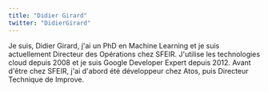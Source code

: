 ```yaml
---
title: "Didier Girard"
twitter: "DidierGirard"
---
```


Je suis, Didier Girard, j'ai un PhD en Machine Learning et je suis
actuellement Directeur des Opérations chez SFEIR. J'utilise les
technologies cloud depuis 2008 et je suis Google Developer Expert depuis
2012. Avant d'être chez SFEIR, j'ai d'abord été développeur chez Atos,
puis Directeur Technique de Improve.
